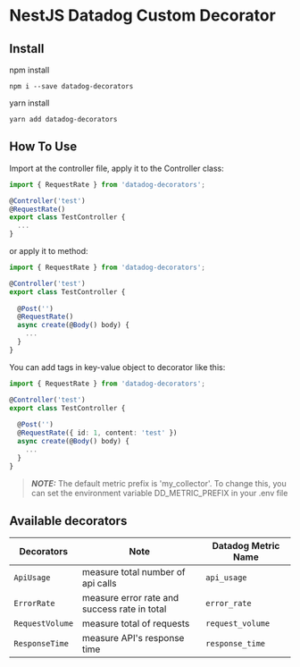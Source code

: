 # NestJS Datadog Custom Decorator

## Install

npm install
```
npm i --save datadog-decorators
```

yarn install

```
yarn add datadog-decorators
```

## How To Use

Import at the controller file, apply it to the Controller class:

```ts
import { RequestRate } from 'datadog-decorators';

@Controller('test')
@RequestRate()
export class TestController {
  ...
}

```

or apply it to method:
```ts
import { RequestRate } from 'datadog-decorators';

@Controller('test')
export class TestController {
  
  @Post('')
  @RequestRate()
  async create(@Body() body) {
    ...
  }
}

```

You can add tags in key-value object to decorator like this:
```ts
import { RequestRate } from 'datadog-decorators';

@Controller('test')
export class TestController {
  
  @Post('')
  @RequestRate({ id: 1, content: 'test' })
  async create(@Body() body) {
    ...
  }
}

```


> **_NOTE:_**  The default metric prefix is 'my_collector'. To change this, you can set the environment variable DD_METRIC_PREFIX in your .env file

## Available decorators
| Decorators | Note | Datadog Metric Name
| --- | --- | --- |
| `ApiUsage` | measure total number of api calls | `api_usage` |
| `ErrorRate` | measure error rate and success rate in total | `error_rate` |
| `RequestVolume` | measure total of requests | `request_volume` |
| `ResponseTime` | measure API's response time | `response_time` |
